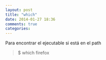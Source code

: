 ```yaml
---
layout: post
title: "which"
date: 2014-01-27 18:36
comments: true
categories: 
---
```

Para encontrar el ejecutable si está en el path

>$ which firefox

